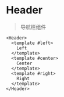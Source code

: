 <script setup>
import { Header1, Header2, Header3, Header4 } from '../../src/components/index.js'

const headers = [Header1, Header2, Header3, Header4]

</script>

# Header

> 导航栏组件

```vue
<Header>
  <template #left>
    Left
  </template>
  <template #center>
    Center
  </template>
  <template #right>
    Right
  </template>
</Header>
```

<template v-for="(Component, index) in headers" :key="index">

## Header{{ index + 1 }}

<div class="relative w-full transform-scale-100 h-[60px]">
  <component :is="Component">
    <template #left>Left</template>
    <template #center>Center</template>
    <template #right>Right</template>
  </component>
</div>

</template>
